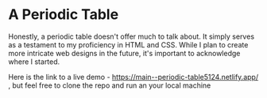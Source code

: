 # A Periodic Table

Honestly, a periodic table doesn't offer much to talk about. It simply serves as a testament to my proficiency in HTML and CSS. While I plan to create more intricate web designs in the future, it's important to acknowledge where I started.

Here is the link to a live demo - https://main--periodic-table5124.netlify.app/ , but feel free to clone the repo and run an your local machine 
